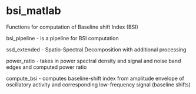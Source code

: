 # bsi_matlab
Functions for computation of Baseline shift Index (BSI)

bsi_pipeline - is a pipeline for BSI computation

ssd_extended - Spatio-Spectral Decomposition with additional processing

power_ratio - takes in power spectral density and signal and noise band edges and computed power ratio

compute_bsi - computes baseline-shift index from amplitude envelope of oscillatory activity and corresponding low-frequency signal (baseline shifts)

